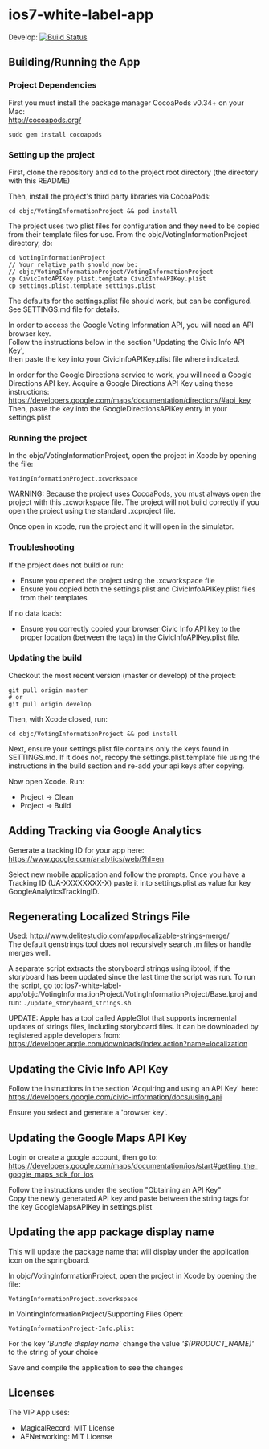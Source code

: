 # ios7-white-label-app

Develop: [![Build Status](https://travis-ci.org/votinginfoproject/ios7-white-label-app.png?branch=develop)](https://travis-ci.org/votinginfoproject/ios7-white-label-app)


## Building/Running the App


### Project Dependencies

First you must install the package manager CocoaPods v0.34+ on your Mac:  
http://cocoapods.org/

```
sudo gem install cocoapods
```


### Setting up the project

First, clone the repository and cd to the project root directory (the directory with this README)

Then, install the project's third party libraries via CocoaPods:

```
cd objc/VotingInformationProject && pod install
```

The project uses two plist files for configuration and they need to be copied from their template
files for use. From the objc/VotingInformationProject directory, do:

```
cd VotingInformationProject
// Your relative path should now be: 
// objc/VotingInformationProject/VotingInformationProject
cp CivicInfoAPIKey.plist.template CivicInfoAPIKey.plist
cp settings.plist.template settings.plist
```

The defaults for the settings.plist file should work, but can be configured.  
See SETTINGS.md file for details.

In order to access the Google Voting Information API, you will need an API browser key.  
Follow the instructions below in the section 'Updating the Civic Info API Key',  
then paste the key into your CivicInfoAPIKey.plist file where indicated.

In order for the Google Directions service to work, you will need a Google Directions
API key. Acquire a Google Directions API Key using these instructions:  
https://developers.google.com/maps/documentation/directions/#api_key  
Then, paste the key into the GoogleDirectionsAPIKey entry in your settings.plist


### Running the project

In the objc/VotingInformationProject, open the project in Xcode by opening the file:

```
VotingInformationProject.xcworkspace
```

WARNING: Because the project uses CocoaPods, you must always open the project with this
.xcworkspace file. The project will not build correctly if you open the project using
the standard .xcproject file.

Once open in xcode, run the project and it will open in the simulator.


### Troubleshooting

If the project does not build or run:
  - Ensure you opened the project using the .xcworkspace file
  - Ensure you copied both the settings.plist and CivicInfoAPIKey.plist files from their templates

If no data loads:
  - Ensure you correctly copied your browser Civic Info API key to the proper location (between the <string> tags) in the CivicInfoAPIKey.plist file.


### Updating the build 

Checkout the most recent version (master or develop) of the project:
```
git pull origin master
# or
git pull origin develop
```

Then, with Xcode closed, run:
```
cd objc/VotingInformationProject && pod install
```

Next, ensure your settings.plist file contains only the keys found in SETTINGS.md.
If it does not, recopy the settings.plist.template file using the instructions in 
the build section and re-add your api keys after copying.

Now open Xcode. Run: 
  - Project -> Clean
  - Project -> Build


## Adding Tracking via Google Analytics

Generate a tracking ID for your app here:
https://www.google.com/analytics/web/?hl=en

Select new mobile application and follow the prompts.
Once you have a Tracking ID (UA-XXXXXXXX-X) paste it into settings.plist as value for key GoogleAnalyticsTrackingID.


## Regenerating Localized Strings File

Used: http://www.delitestudio.com/app/localizable-strings-merge/  
The default genstrings tool does not recursively search .m files or handle merges well.

A separate script extracts the storyboard strings using ibtool, if the storyboard has been updated since the last time the script was run.  To run the script, go to:
ios7-white-label-app/objc/VotingInformationProject/VotingInformationProject/Base.lproj
and run:
`./update_storyboard_strings.sh`

UPDATE: Apple has a tool called AppleGlot that supports incremental updates of strings files, including storyboard files.
It can be downloaded by registered apple developers from:
https://developer.apple.com/downloads/index.action?name=localization

## Updating the Civic Info API Key

Follow the instructions in the section 'Acquiring and using an API Key' here:  
https://developers.google.com/civic-information/docs/using_api

Ensure you select and generate a 'browser key'.


## Updating the Google Maps API Key

Login or create a google account, then go to:  
https://developers.google.com/maps/documentation/ios/start#getting_the_google_maps_sdk_for_ios

Follow the instructions under the section "Obtaining an API Key"  
Copy the newly generated API key and paste between the string tags for the key GoogleMapsAPIKey in settings.plist


## Updating the app package display name

This will update the package name that will display under the application icon on the springboard.

 In objc/VotingInformationProject, open the project in Xcode by opening the file:

```
VotingInformationProject.xcworkspace
```

In VointingInformationProject/Supporting Files Open:

```
VotingInformationProject-Info.plist
```

For the key _'Bundle display name'_ change the value _'$(PRODUCT_NAME)'_ to the string of your choice

Save and compile the application to see the changes


## Licenses

The VIP App uses:
  - MagicalRecord: MIT License
  - AFNetworking: MIT License
